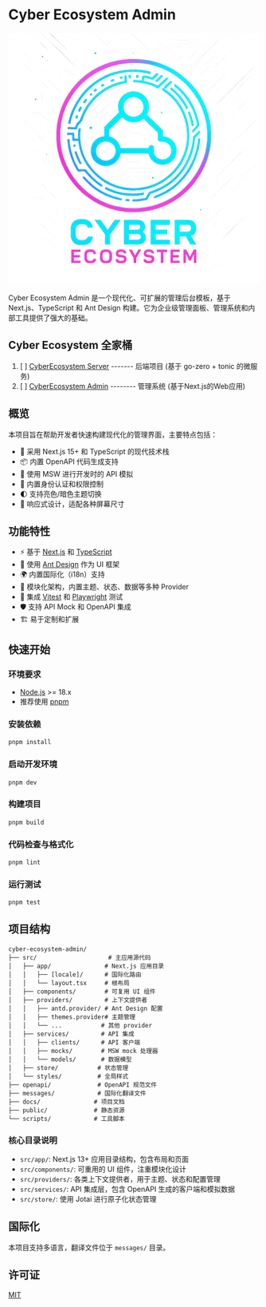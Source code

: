 # Cyber Ecosystem Admin

![Logo](docs/assets/cyber-system.png)

Cyber Ecosystem Admin 是一个现代化、可扩展的管理后台模板，基于 Next.js、TypeScript 和 Ant Design 构建。它为企业级管理面板、管理系统和内部工具提供了强大的基础。

## Cyber Ecosystem 全家桶

1. [ ] [CyberEcosystem Server](https://github.com/DrReMain/cyber-ecosystem-server) ------- 后端项目 (基于 go-zero + tonic 的微服务)
2. [ ] [CyberEcosystem Admin](https://github.com/DrReMain/cyber-ecosystem-admin) -------- 管理系统 (基于Next.js的Web应用)

[//]: # (3. [ ] [CyberEcosystem Android]&#40;https://github.com/DrReMain/cyber-ecosystem-android&#41; -- --- Large-scale Android App &#40;主要: Kotlin + jetpack compose, 次要: flutter&#41;)

[//]: # (4. [ ] [CyberEcosystem iOS]&#40;https://github.com/DrReMain/cyber-ecosystem-iOS&#41; --------- - Large-scale iOS App &#40;主要: Kotlin + jetpack compose, 次要: flutter&#41;)

[//]: # (5. [ ] [CyberEcosystem RN]&#40;https://github.com/DrReMain/cyber-ecosystem-rn&#41; ----------- small-to-medium-sized App &#40;主要: ReactNative, 次要: Native&#41;)

[//]: # (6. [ ] [CyberEcosystem Mini]&#40;https://github.com/DrReMain/cyber-ecosystem-mini&#41; ---------- 小程序)

[//]: # (7. [ ] [CyberEcosystem SaaS]&#40;https://github.com/DrReMain/cyber-ecosystem-saas&#41; -------- 多租户SaaS化Web应用)

[//]: # (8. [ ] [CyberEcosystem tauri]&#40;https://github.com/DrReMain/cyber-ecosystem-tauri&#41; ----------跨系统桌面应用)

[//]: # (9. [ ] [CyberEcosystem UAV]&#40;https://github.com/DrReMain/cyber-ecosystem-uav&#41; ----------无人机嵌入式与物联网)

[//]: # ()

## 概览

本项目旨在帮助开发者快速构建现代化的管理界面，主要特点包括：

- 🚀 采用 Next.js 15+ 和 TypeScript 的现代技术栈
- 📦 内置 OpenAPI 代码生成支持
- 🎯 使用 MSW 进行开发时的 API 模拟
- 🔐 内置身份认证和权限控制
- 🌓 支持亮色/暗色主题切换
- 📱 响应式设计，适配各种屏幕尺寸

## 功能特性

- ⚡ 基于 [Next.js](https://nextjs.org/) 和 [TypeScript](https://www.typescriptlang.org/)
- 🎨 使用 [Ant Design](https://ant.design/) 作为 UI 框架
- 🌍 内置国际化（i18n）支持
- 🧩 模块化架构，内置主题、状态、数据等多种 Provider
- 🧪 集成 [Vitest](https://vitest.dev/) 和 [Playwright](https://playwright.dev/) 测试
- 🛡️ 支持 API Mock 和 OpenAPI 集成
- 🏗️ 易于定制和扩展

## 快速开始

### 环境要求
- [Node.js](https://nodejs.org/) >= 18.x
- 推荐使用 [pnpm](https://pnpm.io/)

### 安装依赖

```bash
pnpm install
```

### 启动开发环境

```bash
pnpm dev
```

### 构建项目

```bash
pnpm build
```

### 代码检查与格式化

```bash
pnpm lint
```

### 运行测试

```bash
pnpm test
```

## 项目结构

```
cyber-ecosystem-admin/
├── src/                    # 主应用源代码
│   ├── app/               # Next.js 应用目录
│   │   ├── [locale]/      # 国际化路由
│   │   └── layout.tsx     # 根布局
│   ├── components/        # 可复用 UI 组件
│   ├── providers/         # 上下文提供者
│   │   ├── antd.provider/ # Ant Design 配置
│   │   ├── themes.provider# 主题管理
│   │   └── ...           # 其他 provider
│   ├── services/         # API 集成
│   │   ├── clients/      # API 客户端
│   │   ├── mocks/        # MSW mock 处理器
│   │   └── models/       # 数据模型
│   ├── store/           # 状态管理
│   └── styles/          # 全局样式
├── openapi/             # OpenAPI 规范文件
├── messages/            # 国际化翻译文件
├── docs/               # 项目文档
├── public/             # 静态资源
└── scripts/            # 工具脚本
```

### 核心目录说明

- `src/app/`: Next.js 13+ 应用目录结构，包含布局和页面
- `src/components/`: 可重用的 UI 组件，注重模块化设计
- `src/providers/`: 各类上下文提供者，用于主题、状态和配置管理
- `src/services/`: API 集成层，包含 OpenAPI 生成的客户端和模拟数据
- `src/store/`: 使用 Jotai 进行原子化状态管理

## 国际化

本项目支持多语言，翻译文件位于 `messages/` 目录。

## 许可证

[MIT](LICENSE)
